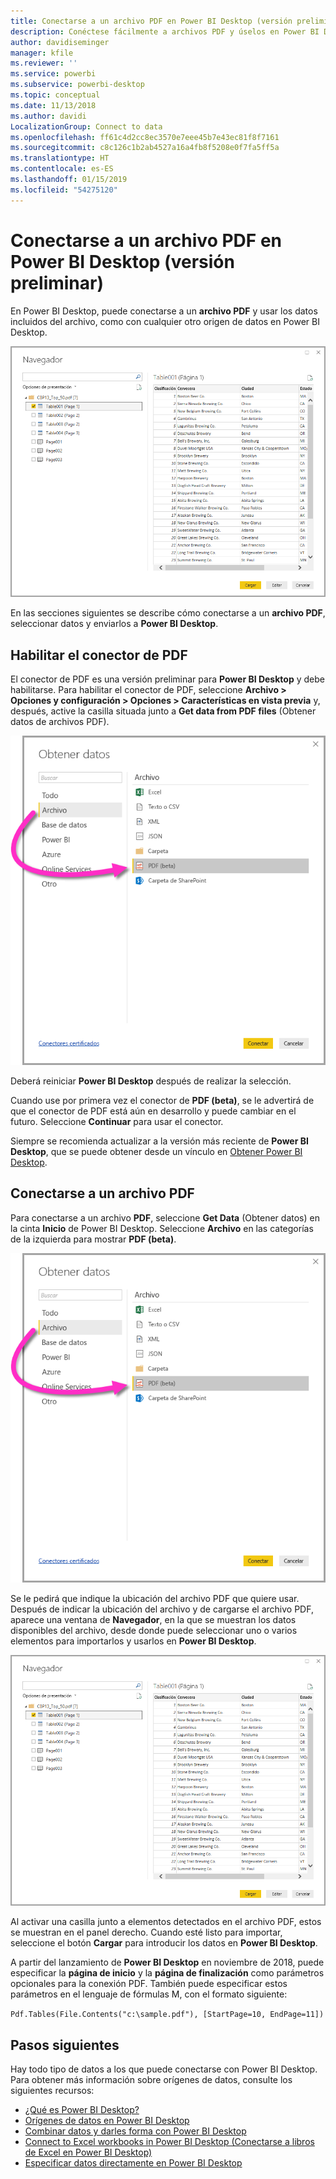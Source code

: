 ```yaml
---
title: Conectarse a un archivo PDF en Power BI Desktop (versión preliminar)
description: Conéctese fácilmente a archivos PDF y úselos en Power BI Desktop
author: davidiseminger
manager: kfile
ms.reviewer: ''
ms.service: powerbi
ms.subservice: powerbi-desktop
ms.topic: conceptual
ms.date: 11/13/2018
ms.author: davidi
LocalizationGroup: Connect to data
ms.openlocfilehash: ff61c4d2cc8ec3570e7eee45b7e43ec81f8f7161
ms.sourcegitcommit: c8c126c1b2ab4527a16a4fb8f5208e0f7fa5ff5a
ms.translationtype: HT
ms.contentlocale: es-ES
ms.lasthandoff: 01/15/2019
ms.locfileid: "54275120"
---
```

# <a name="connect-to-a-pdf-file-in-power-bi-desktop-preview"></a>Conectarse a un archivo PDF en Power BI Desktop (versión preliminar)
En Power BI Desktop, puede conectarse a un **archivo PDF** y usar los datos incluidos del archivo, como con cualquier otro origen de datos en Power BI Desktop.

![Conectarse a datos en archivos PDF](media/desktop-connect-pdf/connect-pdf_04.png)

En las secciones siguientes se describe cómo conectarse a un **archivo PDF**, seleccionar datos y enviarlos a **Power BI Desktop**.

## <a name="enable-the-pdf-connector"></a>Habilitar el conector de PDF
El conector de PDF es una versión preliminar para **Power BI Desktop** y debe habilitarse. Para habilitar el conector de PDF, seleccione **Archivo > Opciones y configuración > Opciones > Características en vista previa** y, después, active la casilla situada junto a **Get data from PDF files** (Obtener datos de archivos PDF). 

![Habilitar el conector de PDF en Opciones > Características en vista previa](media/desktop-connect-pdf/connect-pdf_01.png)

Deberá reiniciar **Power BI Desktop** después de realizar la selección.

Cuando use por primera vez el conector de **PDF (beta)**, se le advertirá de que el conector de PDF está aún en desarrollo y puede cambiar en el futuro. Seleccione **Continuar** para usar el conector.

Siempre se recomienda actualizar a la versión más reciente de **Power BI Desktop**, que se puede obtener desde un vínculo en [Obtener Power BI Desktop](desktop-get-the-desktop.md). 

## <a name="connect-to-a-pdf-file"></a>Conectarse a un archivo PDF
Para conectarse a un archivo **PDF**, seleccione **Get Data** (Obtener datos) en la cinta **Inicio** de Power BI Desktop. Seleccione **Archivo** en las categorías de la izquierda para mostrar **PDF (beta)**.

![Seleccionar PDF en Get Data (Obtener datos)](media/desktop-connect-pdf/connect-pdf_01.png)

Se le pedirá que indique la ubicación del archivo PDF que quiere usar. Después de indicar la ubicación del archivo y de cargarse el archivo PDF, aparece una ventana de **Navegador**, en la que se muestran los datos disponibles del archivo, desde donde puede seleccionar uno o varios elementos para importarlos y usarlos en **Power BI Desktop**.

![Conectarse a datos en archivos PDF](media/desktop-connect-pdf/connect-pdf_04.png)

Al activar una casilla junto a elementos detectados en el archivo PDF, estos se muestran en el panel derecho. Cuando esté listo para importar, seleccione el botón **Cargar** para introducir los datos en **Power BI Desktop**.

A partir del lanzamiento de **Power BI Desktop** en noviembre de 2018, puede especificar la **página de inicio** y la **página de finalización** como parámetros opcionales para la conexión PDF. También puede especificar estos parámetros en el lenguaje de fórmulas M, con el formato siguiente:

`Pdf.Tables(File.Contents("c:\sample.pdf"), [StartPage=10, EndPage=11])`


## <a name="next-steps"></a>Pasos siguientes
Hay todo tipo de datos a los que puede conectarse con Power BI Desktop. Para obtener más información sobre orígenes de datos, consulte los siguientes recursos:

* [¿Qué es Power BI Desktop?](desktop-what-is-desktop.md)
* [Orígenes de datos en Power BI Desktop](desktop-data-sources.md)
* [Combinar datos y darles forma con Power BI Desktop](desktop-shape-and-combine-data.md)
* [Connect to Excel workbooks in Power BI Desktop (Conectarse a libros de Excel en Power BI Desktop)](desktop-connect-excel.md)   
* [Especificar datos directamente en Power BI Desktop](desktop-enter-data-directly-into-desktop.md)   

